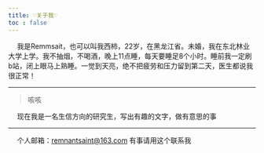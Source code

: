 ```yaml
---
title: ♡关于我♡
toc : false
---
```


&emsp; 我是Remmsait，也可以叫我西柿，22岁，在黑龙江省。未婚，我在东北林业大学上学。我不抽烟，不喝酒，晚上11点睡，每天要睡足8个小时。睡前我一定刷b站，闭上眼马上熟睡。一觉到天亮，绝不把疲劳和压力留到第二天，医生都说我很正常！

---

> 咳咳        

&emsp; 现在我是一名生信方向的研究生，写出有趣的文字，做有意思的事

---

&emsp; 个人邮箱：remnantsaint@163.com
有事请用这个联系我
